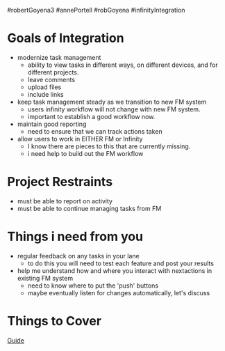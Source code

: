 #robertGoyena3 #annePortell #robGoyena #infinityIntegration 

# Goals of Integration
- modernize task management
	- ability to view tasks in different ways, on different devices, and for different projects.
	- leave comments
	- upload files
	- include links
- keep task management steady as we transition to new FM system
	- users infinity workflow will not change with new FM system.
	- important to establish a good workflow now.
- maintain good reporting
	- need to ensure that we can track actions taken
- allow users to work in EITHER FM or Infinity
	- I know there are pieces to this that are currently missing.
	- i need help to build out the FM workflow

# Project Restraints
- must be able to report on activity
- must be able to continue managing tasks from FM 


# Things i need from you
- regular feedback on any tasks in your lane
	- to do this you will need to test each feature and post your results
- help me understand how and where you interact with nextactions in existing FM system
	- need to know where to put the 'push' buttons 
	- maybe eventually listen for changes automatically, let's discuss


# Things to Cover
[Guide](Guide.md) 